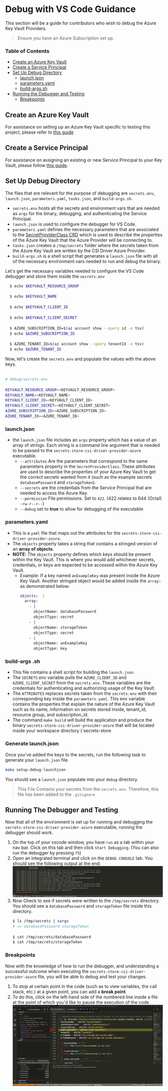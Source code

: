 # Debug with VS Code Guidance

This section will be a guide for contributors who wish to debug the Azure Key Vault Providers.

> Ensure you have an Azure Subscription set up.

### Table of Contents

- [Create an Azure Key Vault](#create-an-azure-key-vault)
- [Create a Service Principal](#create-a-service-principal)
- [Set Up Debug Directory](#set-up-debug-directory)
  - [launch.json](#launch.json)
  - [parameters.yaml](#parameters.yaml)
  - [build-args.sh](#build-args)
- [Running the Debugger and Testing](#running-the-debugger-and-testing)
  - [Breakpoints](#breakpoints)


## Create an Azure Key Vault

For assistance on setting up an Azure Key Vault specific to testing this project, please refer to [this guide](/docs/setup-keyvault.md)

## Create a Service Principal

For assistance on assigning an existing or new Service Principal to your Key Vault, please follow [this guide](/docs/service-principal-mode.md).

## Set Up Debug Directory

The files that are relevant for the purpose of debugging are `secrets.env`, `launch.json`, `parameters.yaml`, `tasks.json`, and `build-args.sh`.

- `secrets.env` hosts all the secrets and environment vars that are needed as `args` for the binary, debugging, and authenticating the Service Principal.
- `launch.json` is used to configure the debugger for VS Code.
- `parameters.yaml` defines the necessary parameters that are associated to the [SecretProviderClass CRD](/examples/v1alpha1_secretproviderclass.yaml) which is used to describe the properties of the Azure Key Vault that the Azure Provider will be connecting to.
- `tasks.json` creates a `/tmp/secrets` folder where the secrets taken from the Azure Key Vault are written by the CSI Driver Azure Provider.
- `build-args.sh` is a shell script that generates a `launch.json` file with all of the necessary environment vars needed to run and debug the binary.


Let's get the necessary variables needed to configure the VS Code debugger and store them inside the `secrets.env`
```bash
  $ echo $KEYVAULT_RESOURCE_GROUP

  $ echo $KEYVAULT_NAME

  $ echo $KEYVAULT_CLIENT_ID

  $ echo $KEYVAULT_CLIENT_SECRET

  $ AZURE_SUBSCRIPTION_ID=$(az account show --query id -o tsv)
  $ echo $AZURE_SUBSCRIPTION_ID

  $ AZURE_TENANT_ID=$(az account show --query tenantId -o tsv)
  $ echo $AZURE_TENANT_ID
```

Now, let's create the `secrets.env` and populate the values with the above keys.
```bash

# debug/secrets.env

KEYVAULT_RESOURCE_GROUP=<KEYVAULT_RESOURCE_GROUP>
KEYVAULT_NAME=<KEYVAULT_NAME>
KEYVAULT_CLIENT_ID=<KEYVAULT_CLIENT_ID>
KEYVAULT_CLIENT_SECRET=<KEYVAULT_CLIENT_SECRET>
AZURE_SUBSCRIPTION_ID=<AZURE_SUBSCRIPTION_ID>
AZURE_TENANT_ID=<AZURE_TENANT_ID>
```

### launch.json

  - the `launch.json` file includes an `args` property which has a value of an array of strings. Each string is a command line argument that is needed to be passed to the `secrets-store-csi-driver-provider-azure` executable.
      - `--attributes` Are the parameters that correspond to the same parameters property in the `SecretProviderClass`. These attributes are used to describe the properties of your Azure Key Vault to get the correct secrets wanted from it (such as the example secrets  `databasePassword` and `storageToken`).
      - `--secrets` are the credentials from the Service Principal that are needed to access the Azure Key.
      - `--permission` File permissions. Set to `422`. (422 relates to 644 (Octal) `-rw-r--r--`)
      - `--debug` set to **true** to allow for debugging of the executable

### parameters.yaml

  - This is a `yaml` file that maps out the attributes for the `secrets-store-csi-driver-provider-azure`.
  - The `objects` property takes a string that contains a stringed version of an **array of objects.**
  - **NOTE:** The `objects` property defines which keys should be present within the Key Vault. This is where you would add whichever secrets, credentials, or keys are expected to be accessed within the Azure Key Vault.
      - Example: If a key named `anExampleKey` was present inside the Azure Key Vault. Another stringed object would be  added inside the `array:` as demonstrated below:
          ```yaml
          objects:  |
            array:
              - |
                objectName: databasePassword
                objectType: secret
              - |
                objectName: storageToken
                objectType: secret
              - |
                objectName: anExampleKey
                objectType: key
          ```

### build-args .sh

- This file contains a shell script for building the `launch.json`
- The `SECRETS` env variable pulls the `AZURE_CLIENT_ID` and `AZURE_CLIENT_SECRET` from the `secrets.env`. These variables are the credentials for authenticating and authorizing usage of the Key Vault.
- The `ATTRIBUTES` replaces secrets taken from the `secrets.env` with their corresponding key inside the `parameters.yaml`. This env variable contains the properties that explain the nature of the Azure Key Vault such as its name, information on secrets stored inside, tenant_id, resource group, and subscription_id.
- The command `make build` will build the application and produce the binary `secrets-store-csi-driver-provider-azure` that will be located inside your workspace directory (`secrets-store


### Generate launch.json
Once you've added the keys to the secrets, run the following task to generate your `launch.json` file.
  ```bash
  make setup-debug-launchjson
  ```
  You should see a `launch.json` populate into your `debug` directory.

  >This File Contains your secrets from the `secrets.env`. Therefore, this file has been added to the `.gitignore`

## Running The Debugger and Testing

Now that all of the environment is set up for running and debugging the `secrets-store-csi-driver-provider-azure` executable, running the debugger should work.

1. On the top of your vscode window, you have `run` as a tab within your nav bar.  Click  on this tab and then click `Start Debugging`. (You can also run the debugger by pressing `f5`)
2. Open an integrated terminal and click on the `DEBUG CONSOLE` tab. You should see the following output at the end:
  ![debug console](/docs/images/debug_console.png)
4. Now Check to see if secrets were written to the `/tmp/secrets` directory. You should see a `databasePassword` and `storageToken` file inside this directory.
    ```bash
    $ ls /tmp/secrets | xargs
    # => databasePassword storageToken

    $ cat /tmp/secrets/databasePassword
    $ cat /tmp/secrets/storageToken
    ```
### Breakpoints
Now with the knowledge of how to run the debugger, and understanding a successful outcome when executing the `secrets-store-csi-driver-provider-azure` file, you will be able to debug and test your changes.

1. To stop at certain point in the code (such as to view variables, the call stack, etc.) at a given point, you can add a **break point**.
2.  To do this, click on the left-hand side of the numbered line inside a file at the point of which you'd like to pause the execution of the code.
  ![Debug View](/docs/images/debug-view.PNG)


